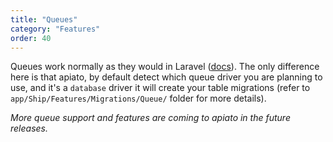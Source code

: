 ```yaml
---
title: "Queues"
category: "Features"
order: 40
---
```


Queues work normally as they would in Laravel ([docs](https://laravel.com/docs/queues)). The only difference here is that apiato, by default detect which queue driver you are planning to use, and it's a `database` driver it will create your table migrations (refer to `app/Ship/Features/Migrations/Queue/` folder for more details). 



*More queue support and features are coming to apiato in the future releases.*
